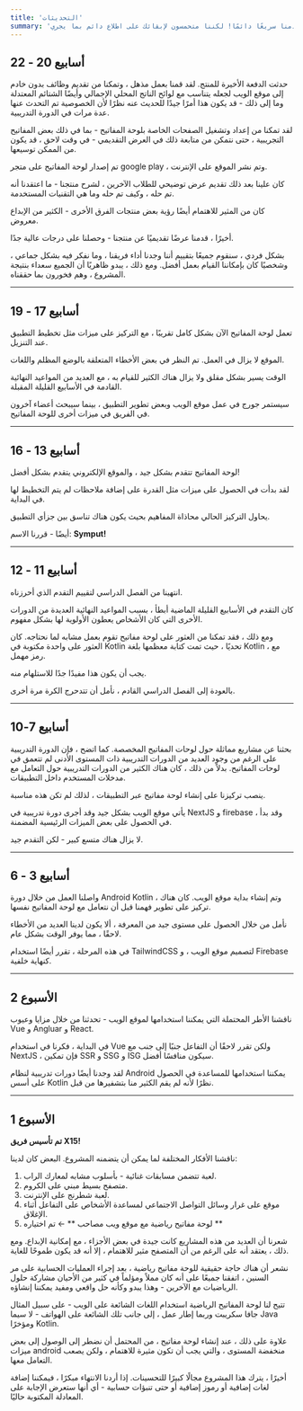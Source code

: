 ```yaml
---
title: 'التحديثات'
summary: 'لم يكن تقدمنا سريعًا دائمًا! لكننا متحمسون لإبقائك على اطلاع دائم بما يجري.'
---
```


## أسابيع 20 - 22

حدثت الدفعة الأخيرة للمنتج. لقد قمنا بعمل مذهل ، وتمكنا من تقديم وظائف بدون خادم إلى موقع الويب لجعله يتناسب مع لوائح الناتج المحلي الإجمالي وأيضًا الشتائم المعتدلة وما إلى ذلك - قد يكون هذا أمرًا جيدًا للحديث عنه نظرًا لأن الخصوصية تم التحدث عنها عدة مرات في الدورة التدريبية.

لقد تمكنا من إعداد وتشغيل الصفحات الخاصة بلوحة المفاتيح - بما في ذلك بعض المفاتيح التجريبية ، حتى نتمكن من متابعة ذلك في العرض التقديمي - في وقت لاحق ، قد يكون من الممكن توسيعها.

تم إصدار لوحة المفاتيح على متجر google play ، وتم نشر الموقع على الإنترنت.

كان علينا بعد ذلك تقديم عرض توضيحي للطلاب الآخرين ، لشرح منتجنا - ما اعتقدنا أنه تم حله ، وكيف تم حله وما هي التقنيات المستخدمة.

كان من المثير للاهتمام أيضًا رؤية بعض منتجات الفرق الأخرى - الكثير من الإبداع معروض.

أخيرًا ، قدمنا ​​عرضًا تقديميًا عن منتجنا - وحصلنا على درجات عالية جدًا.

بشكل فردي ، سنقوم جميعًا بتقييم أننا وجدنا أداء فريقنا ، وما نفكر فيه بشكل جماعي ، وشخصيًا كان بإمكاننا القيام بعمل أفضل. ومع ذلك ، يبدو ظاهريًا أن الجميع سعداء بنتيجة المشروع ، وهم فخورون بما حققناه.

---

## أسابيع 17 - 19

تعمل لوحة المفاتيح الآن بشكل كامل تقريبًا ، مع التركيز على ميزات مثل تخطيط التطبيق عند التنزيل.

الموقع لا يزال في العمل. تم النظر في بعض الأخطاء المتعلقة بالوضع المظلم واللغات.

الوقت يسير بشكل مقلق ولا يزال هناك الكثير للقيام به ، مع العديد من المواعيد النهائية القادمة في الأسابيع القليلة المقبلة.

سيستمر جورج في عمل موقع الويب وبعض تطوير التطبيق ، بينما سيبحث أعضاء آخرون في الفريق في ميزات أخرى للوحة المفاتيح.

---

## أسابيع 13 - 16

لوحة المفاتيح تتقدم بشكل جيد ، والموقع الإلكتروني يتقدم بشكل أفضل!

لقد بدأت في الحصول على ميزات مثل القدرة على إضافة ملاحظات لم يتم التخطيط لها في البداية.

يحاول التركيز الحالي محاذاة المفاهيم بحيث يكون هناك تناسق بين جزأي التطبيق.

أيضًا - قررنا الاسم: **Symput!**

---

## أسابيع 11 - 12

انتهينا من الفصل الدراسي لتقييم التقدم الذي أحرزناه.

كان التقدم في الأسابيع القليلة الماضية أبطأ ، بسبب المواعيد النهائية العديدة من الدورات الأخرى التي كان الأشخاص يعطون الأولوية لها بشكل مفهوم.

ومع ذلك ، فقد تمكنا من العثور على لوحة مفاتيح تقوم بعمل مشابه لما نحتاجه. كان العثور على واحدة مكتوبة في Kotlin تحديًا ، حيث تمت كتابة معظمها بلغة Kotlin ، مع رمز مهمل.

يجب أن يكون هذا مفيدًا جدًا للاستلهام منه.

بالعودة إلى الفصل الدراسي القادم ، نأمل أن تتدحرج الكرة مرة أخرى.

---

## أسابيع 7-10

بحثنا عن مشاريع مماثلة حول لوحات المفاتيح المخصصة. كما اتضح ، فإن الدورة التدريبية على الرغم من وجود العديد من الدورات التدريبية ذات المستوى الأدنى لم تتعمق في لوحات المفاتيح. بدلاً من ذلك ، كان هناك الكثير من الدورات التدريبية حول التعامل مع مدخلات المستخدم داخل التطبيقات.

ينصب تركيزنا على إنشاء لوحة مفاتيح عبر التطبيقات ، لذلك لم تكن هذه مناسبة.

يأتي موقع الويب بشكل جيد وقد أجرى دورة تدريبية في NextJS و firebase ، وقد بدأ في الحصول على بعض الميزات الرئيسية المضمنة.

لا يزال هناك متسع كبير - لكن التقدم جيد.

---

## أسابيع 3 - 6

واصلنا العمل من خلال دورة Android Kotlin ، وتم إنشاء بداية موقع الويب. كان هناك تركيز على تطوير فهمنا قبل أن نتعامل مع لوحة المفاتيح نفسها.

نأمل من خلال الحصول على مستوى جيد من المعرفة ، ألا يكون لدينا العديد من الأخطاء لاحقًا ، مما يوفر الوقت بشكل عام.

في هذه المرحلة ، تقرر أيضًا استخدام TailwindCSS لتصميم موقع الويب ، و Firebase كنهاية خلفية.

---

## الأسبوع 2

ناقشنا الأطر المحتملة التي يمكننا استخدامها لموقع الويب - تحدثنا من خلال مزايا وعيوب Vue و Angluar و React.

في البداية ، فكرنا في استخدام Vue ولكن تقرر لاحقًا أن التفاعل جنبًا إلى جنب مع NextJS ، فإن تمكين SSR و SSG و ISG سيكون منافسًا أفضل.

لقد وجدنا أيضًا دورات تدريبية لنظام Android يمكننا استخدامها للمساعدة في الحصول على أسس Kotlin نظرًا لأنه لم يقم الكثير منا بتشفيرها من قبل.

---

## الأسبوع 1

**تم تأسيس فريق X15!**

ناقشنا الأفكار المختلفة لما يمكن أن يتضمنه المشروع. البعض كان لدينا:

1. لعبة تتضمن مسابقات غنائية - بأسلوب مشابه لمعارك الراب.
2. متصفح بسيط مبني على الكروم.
3. لعبة شطرنج على الإنترنت.
4. موقع على غرار وسائل التواصل الاجتماعي لمساعدة الأشخاص على التفاعل أثناء الإغلاق.
5. لوحة مفاتيح رياضية مع موقع ويب مصاحب ** ← تم اختياره **

شعرنا أن العديد من هذه المشاريع كانت جيدة في بعض الأجزاء ، مع إمكانية الإبداع. ومع ذلك ، يعتقد أنه على الرغم من أن المتصفح مثير للاهتمام ، إلا أنه قد يكون طموحًا للغاية.

نشعر أن هناك حاجة حقيقية للوحة مفاتيح رياضية ، بعد إجراء العمليات الحسابية على مر السنين ، اتفقنا جميعًا على أنه كان مملاً ومؤلماً في كثير من الأحيان مشاركة حلول الرياضيات مع الآخرين - وهذا يبدو وكأنه حل واقعي ومفيد يمكننا إنشاؤه.

تتيح لنا لوحة المفاتيح الرياضية استخدام اللغات الشائعة على الويب - على سبيل المثال جافا سكريبت وربما إطار عمل ، إلى جانب تلك الشائعة على الهواتف - لا سيما Java ومؤخرًا Kotlin.

علاوة على ذلك ، عند إنشاء لوحة مفاتيح ، من المحتمل أن نضطر إلى الوصول إلى بعض ميزات android منخفضة المستوى ، والتي يجب أن تكون مثيرة للاهتمام ، ولكن يصعب التعامل معها.

أخيرًا ، يترك هذا المشروع مجالًا كبيرًا للتحسينات. إذا أردنا الانتهاء مبكرًا ، فيمكننا إضافة لغات إضافية أو رموز إضافية أو حتى تنبؤات حسابية - أي أنها ستعرض الإجابة على المعادلة المكتوبة حاليًا.
